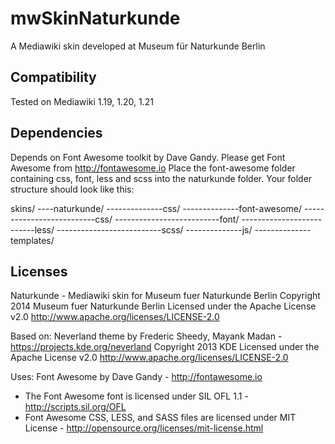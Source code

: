 ﻿# mwSkinNaturkunde
A Mediawiki skin developed at Museum für Naturkunde Berlin

## Compatibility 
Tested on Mediawiki 1.19, 1.20, 1.21

## Dependencies
Depends on Font Awesome toolkit by Dave Gandy.
Please get Font Awesome from http://fontawesome.io
Place the font-awesome folder containing css, font, less and scss into the naturkunde folder.
Your folder structure should look like this:

skins/
----naturkunde/
--------------css/
--------------font-awesome/
--------------------------css/
--------------------------font/
--------------------------less/
--------------------------scss/
--------------js/
--------------templates/

## Licenses
Naturkunde - Mediawiki skin for Museum fuer Naturkunde Berlin
Copyright 2014 Museum fuer Naturkunde Berlin
Licensed under the Apache License v2.0
http://www.apache.org/licenses/LICENSE-2.0

Based on: 
Neverland theme by Frederic Sheedy, Mayank Madan - https://projects.kde.org/neverland
Copyright 2013 KDE
Licensed under the Apache License v2.0
http://www.apache.org/licenses/LICENSE-2.0

Uses: 
Font Awesome by Dave Gandy - http://fontawesome.io
 - The Font Awesome font is licensed under SIL OFL 1.1 -
   http://scripts.sil.org/OFL
 - Font Awesome CSS, LESS, and SASS files are licensed under MIT License -
   http://opensource.org/licenses/mit-license.html


